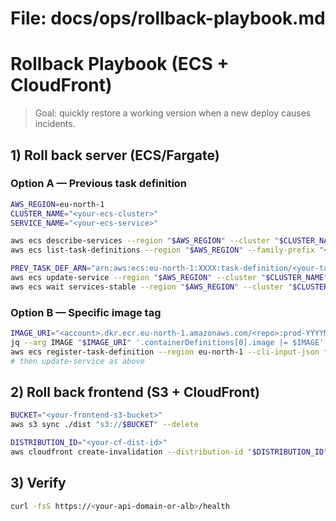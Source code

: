 # File: docs/ops/rollback-playbook.md

<!--- REPLACE START: ECS rollback + CloudFront/S3 quick playbook (safe & explicit) --->

# Rollback Playbook (ECS + CloudFront)

> Goal: quickly restore a working version when a new deploy causes incidents.

## 1) Roll back server (ECS/Fargate)

### Option A — Previous task definition
```bash
AWS_REGION=eu-north-1
CLUSTER_NAME="<your-ecs-cluster>"
SERVICE_NAME="<your-ecs-service>"

aws ecs describe-services --region "$AWS_REGION" --cluster "$CLUSTER_NAME" --services "$SERVICE_NAME" --query 'services[0].taskDefinition' --output text
aws ecs list-task-definitions --region "$AWS_REGION" --family-prefix "<your-task-family>" --sort DESC --max-items 5

PREV_TASK_DEF_ARN="arn:aws:ecs:eu-north-1:XXXX:task-definition/<your-task-family>:123"
aws ecs update-service --region "$AWS_REGION" --cluster "$CLUSTER_NAME" --service "$SERVICE_NAME" --task-definition "$PREV_TASK_DEF_ARN" --force-new-deployment
aws ecs wait services-stable --region "$AWS_REGION" --cluster "$CLUSTER_NAME" --services "$SERVICE_NAME"
```

### Option B — Specific image tag
```bash
IMAGE_URI="<account>.dkr.ecr.eu-north-1.amazonaws.com/<repo>:prod-YYYYMMDD-HHMM"
jq --arg IMAGE "$IMAGE_URI" '.containerDefinitions[0].image |= $IMAGE' server/ecs-taskdef.json > taskdef.rollback.json
aws ecs register-task-definition --region eu-north-1 --cli-input-json file://taskdef.rollback.json
# then update-service as above
```

## 2) Roll back frontend (S3 + CloudFront)
```bash
BUCKET="<your-frontend-s3-bucket>"
aws s3 sync ./dist "s3://$BUCKET" --delete

DISTRIBUTION_ID="<your-cf-dist-id>"
aws cloudfront create-invalidation --distribution-id "$DISTRIBUTION_ID" --paths "/*"
```

## 3) Verify
```bash
curl -fsS https://<your-api-domain-or-alb>/health
```

<!--- REPLACE END --->
